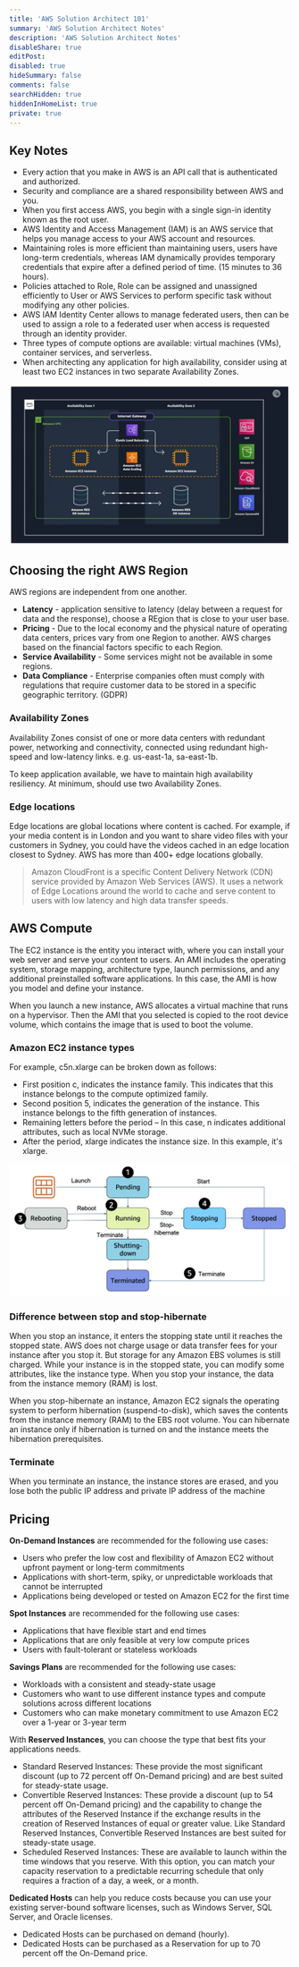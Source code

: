 ```yaml
---
title: 'AWS Solution Architect 101'
summary: 'AWS Solution Architect Notes'
description: 'AWS Solution Architect Notes'
disableShare: true
editPost:
disabled: true
hideSummary: false
comments: false
searchHidden: true
hiddenInHomeList: true
private: true
---
```


## Key Notes

- Every action that you make in AWS is an API call that is authenticated and authorized.
- Security and compliance are a shared responsibility between AWS and you.
- When you first access AWS, you begin with a single sign-in identity known as the root user.
- AWS Identity and Access Management (IAM) is an AWS service that helps you manage access to your AWS account and resources.
- Maintaining roles is more efficient than maintaining users, users have long-term credentials, whereas IAM dynamically provides temporary credentials that expire after a defined period of time. (15 minutes to 36 hours).
- Policies attached to Role, Role can be assigned and unassigned efficiently to User or AWS Services to perform specific task without modifying any other policies.
- AWS IAM Identity Center allows to manage federated users, then can be used to assign a role to a federated user when access is requested through an identity provider.
- Three types of compute options are available: virtual machines (VMs), container services, and serverless.
- When architecting any application for high availability, consider using at least two EC2 instances in two separate Availability Zones.

![AWS Basic Diagram](img/aws-basic-diagram.webp)

## Choosing the right AWS Region

AWS regions are independent from one another.

- **Latency** - application sensitive to latency (delay between a request for data and the response), choose a REgion that is close to your user base.
- **Pricing** - Due to the local economy and the physical nature of operating data centers, prices vary from one Region to another. AWS charges based on the financial factors specific to each Region.
- **Service Availability** - Some services might not be available in some regions.
- **Data Compliance** - Enterprise companies often must comply with regulations that require customer data to be stored in a specific geographic territory. (GDPR)

### Availability Zones

Availability Zones consist of one or more data centers with redundant power, networking and connectivity, connected using redundant high-speed and low-latency links. e.g. us-east-1a, sa-east-1b.

To keep application available, we have to maintain high availability resiliency. At minimum, should use two Availability Zones.

### Edge locations

Edge locations are global locations where content is cached. For example, if your media content is in London and you want to share video files with your customers in Sydney, you could have the videos cached in an edge location closest to Sydney. AWS has more than 400+ edge locations globally.

> Amazon CloudFront is a specific Content Delivery Network (CDN) service provided by Amazon Web Services (AWS). It uses a network of Edge Locations around the world to cache and serve content to users with low latency and high data transfer speeds.

## AWS Compute

The EC2 instance is the entity you interact with, where you can install your web server and serve your content to users. An AMI includes the operating system, storage mapping, architecture type, launch permissions, and any additional preinstalled software applications. In this case, the AMI is how you model and define your instance.

When you launch a new instance, AWS allocates a virtual machine that runs on a hypervisor. Then the AMI that you selected is copied to the root device volume, which contains the image that is used to boot the volume.

### Amazon EC2 instance types

For example, c5n.xlarge can be broken down as follows:

- First position c, indicates the instance family. This indicates that this instance belongs to the compute optimized family.
- Second position 5, indicates the generation of the instance. This instance belongs to the fifth generation of instances.
- Remaining letters before the period – In this case, n indicates additional attributes, such as local NVMe storage.
- After the period, xlarge indicates the instance size. In this example, it's xlarge.

![EC2 instance lifecycle](img/ec2-instance-lifecycle.webp)

### Difference between stop and stop-hibernate

When you stop an instance, it enters the stopping state until it reaches the stopped state. AWS does not charge usage or data transfer fees for your instance after you stop it. But storage for any Amazon EBS volumes is still charged. While your instance is in the stopped state, you can modify some attributes, like the instance type. When you stop your instance, the data from the instance memory (RAM) is lost.

When you stop-hibernate an instance, Amazon EC2 signals the operating system to perform hibernation (suspend-to-disk), which saves the contents from the instance memory (RAM) to the EBS root volume. You can hibernate an instance only if hibernation is turned on and the instance meets the hibernation prerequisites.

### Terminate

When you terminate an instance, the instance stores are erased, and you lose both the public IP address and private IP address of the machine

## Pricing

**On-Demand Instances** are recommended for the following use cases:

- Users who prefer the low cost and flexibility of Amazon EC2 without upfront payment or long-term commitments
- Applications with short-term, spiky, or unpredictable workloads that cannot be interrupted
- Applications being developed or tested on Amazon EC2 for the first time

**Spot Instances** are recommended for the following use cases:

- Applications that have flexible start and end times
- Applications that are only feasible at very low compute prices
- Users with fault-tolerant or stateless workloads

**Savings Plans** are recommended for the following use cases:

- Workloads with a consistent and steady-state usage
- Customers who want to use different instance types and compute solutions across different locations
- Customers who can make monetary commitment to use Amazon EC2 over a 1-year or 3-year term

With **Reserved Instances**, you can choose the type that best fits your applications needs.

- Standard Reserved Instances: These provide the most significant discount (up to 72 percent off On-Demand pricing) and are best suited for steady-state usage.
- Convertible Reserved Instances: These provide a discount (up to 54 percent off On-Demand pricing) and the capability to change the attributes of the Reserved Instance if the exchange results in the creation of Reserved Instances of equal or greater value. Like Standard Reserved Instances, Convertible Reserved Instances are best suited for steady-state usage.
- Scheduled Reserved Instances: These are available to launch within the time windows that you reserve. With this option, you can match your capacity reservation to a predictable recurring schedule that only requires a fraction of a day, a week, or a month.

**Dedicated Hosts** can help you reduce costs because you can use your existing server-bound software licenses, such as Windows Server, SQL Server, and Oracle licenses.

- Dedicated Hosts can be purchased on demand (hourly).
- Dedicated Hosts can be purchased as a Reservation for up to 70 percent off the On-Demand price.
